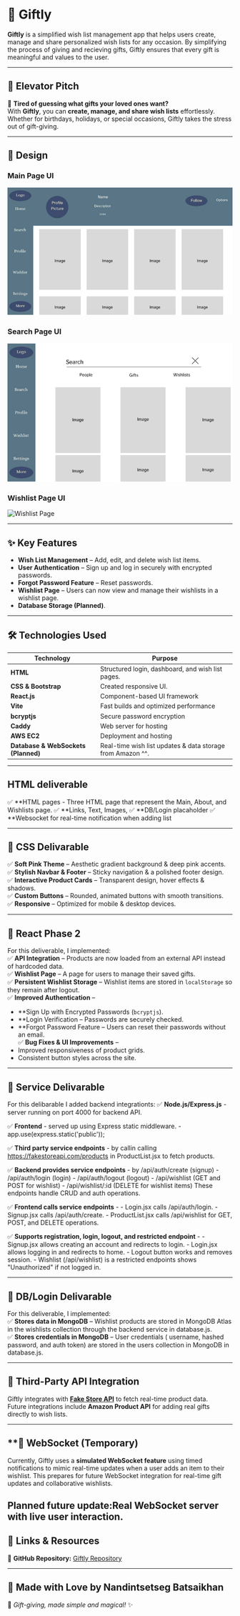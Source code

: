 # 🎁 Giftly 

**Giftly** is a simplified wish list management app that helps users create, manage and share personalized wish lists for any occasion. By simplifying the process of giving and recieving gifts, Giftly ensures that every gift is meaningful and values to the user. 

---

## **🚀 Elevator Pitch**
🎁 **Tired of guessing what gifts your loved ones want?**  
With **Giftly**, you can **create, manage, and share wish lists** effortlessly. Whether for birthdays, holidays, or special occasions, Giftly takes the stress out of gift-giving.

---

## **🎨 Design**
### **Main Page UI**
![Main Page](public/images/MainPage.png)

### **Search Page UI**
![Search Page](public/images/Search.png)

### **Wishlist Page UI**
![Wishlist Page](public/images/Wishlist.png)

---

## **✨ Key Features**
- **Wish List Management** – Add, edit, and delete wish list items.  
- **User Authentication** – Sign up and log in securely with encrypted passwords.  
- **Forgot Password Feature** – Reset passwords.  
- **Wishlist Page** – Users can now view and manage their wishlists in a wishlist page.  
- **Database Storage (Planned)**. 

---
## **🛠️ Technologies Used**
| Technology | Purpose |
|------------|---------|
| **HTML** | Structured login, dashboard, and wish list pages. |
| **CSS & Bootstrap** | Created responsive UI. |
| **React.js** | Component-based UI framework |
| **Vite** | Fast builds and optimized performance |
| **bcryptjs** | Secure password encryption |
| **Caddy** | Web server for hosting |
| **AWS EC2** | Deployment and hosting |
| **Database & WebSockets (Planned)** | Real-time wish list updates & data storage from Amazon ^^. |  

---
## **HTML deliverable**
✅ **HTML pages - Three HTML page that represent the Main, About, and Wishlists page.
✅ **Links, Text, Images, 
✅ **DB/Login placaholder
✅ **Websocket for real-time notification when adding list

---

## **🎀 CSS Delivarable**
✅ **Soft Pink Theme** – Aesthetic gradient background & deep pink accents.  
✅ **Stylish Navbar & Footer** – Sticky navigation & a polished footer design.  
✅ **Interactive Product Cards** – Transparent design, hover effects & shadows.  
✅ **Custom Buttons** – Rounded, animated buttons with smooth transitions.  
✅ **Responsive** – Optimized for mobile & desktop devices.  

---

## 📌 **React Phase 2**  

For this deliverable, I implemented:  
✅ **API Integration** – Products are now loaded from an external API instead of hardcoded data.  
✅ **Wishlist Page** – A page for users to manage their saved gifts.  
✅ **Persistent Wishlist Storage** – Wishlist items are stored in `localStorage` so they remain after logout.  
✅ **Improved Authentication** –  
  - **Sign Up with Encrypted Passwords (`bcryptjs`).  
  - **Login Verification – Passwords are securely checked.  
  - **Forgot Password Feature – Users can reset their passwords without an email.  
✅ **Bug Fixes & UI Improvements** –  
  - Improved responsiveness of product grids.  
  - Consistent button styles across the site.  

---
## 📌 **Service Delivarable**  
For this delibarable I added backend integrationts:
✅ **Node.js/Express.js** 
    - server running on port 4000 for backend API.

✅ **Frontend** 
    - served up using Express static middleware. 
    - app.use(express.static('public'));

✅ **Third party service endpoints** 
    - by callin calling https://fakestoreapi.com/products in ProductList.jsx to fetch products.

✅ **Backend provides service endpoints** 
    - by /api/auth/create (signup)
    - /api/auth/login (login)
    - /api/auth/logout (logout)
    - /api/wishlist (GET and POST for wishlist)
    - /api/wishlist/:id (DELETE for wishlist items)
    These endpoints handle CRUD and auth operations.

✅ **Frontend calls service endpoints** - 
    - Login.jsx calls /api/auth/login.
    - Signup.jsx calls /api/auth/create.
    - ProductList.jsx calls /api/wishlist for GET, POST, and DELETE operations.

✅ **Supports registration, login, logout, and restricted endpoint** - 
    - Signup.jsx allows creating an account and redirects to login.
    - Login.jsx allows logging in and redirects to home.
    - Logout button works and removes session.
    - Wishlist (/api/wishlist) is a restricted endpoints shows "Unauthorized" if not logged in.

---
## 📌 **DB/Login Delivarable**  
For this deliverable, I implemented:  
✅ **Stores data in MongoDB** – Wishlist products are stored in MongoDB Atlas in the wishlists collection through the backend service in database.js.  
✅ **Stores credentials in MongoDB** – User credentials ( username, hashed password, and auth token) are stored  in the users collection in MongoDB in database.js.  

---
## **📌 Third-Party API Integration**
Giftly integrates with **[Fake Store API](https://fakestoreapi.com/)** to fetch real-time product data.  
Future integrations include **Amazon Product API** for adding real gifts directly to wish lists.

---
## **📌  WebSocket (Temporary)

Currently, Giftly uses a **simulated WebSocket feature** using timed notifications to mimic real-time updates when a user adds an item to their wishlist. This prepares for future WebSocket integration for real-time gift updates and collaborative wishlists.

Planned future update:Real WebSocket server with live user interaction.
-- 

## **📎 Links & Resources**
🔗 **GitHub Repository:** [Giftly Repository](https://github.com/nandinnnnnnnnnnnn/Startup)  

---

## **💖 Made with Love by Nandintsetseg Batsaikhan**
🎀 _Gift-giving, made simple and magical!_ ✨  
